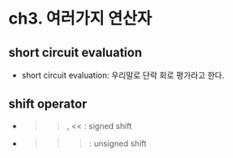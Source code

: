 # ch3. 여러가지 연산자


## short circuit evaluation

- short circuit evaluation: 우리말로 단락 회로 평가라고 한다.

## shift operator

- >>, << : signed shift
- >>> : unsigned shift

